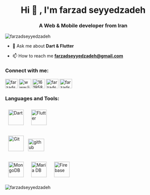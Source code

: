 <h1 align="center">Hi 👋 , I'm farzad seyyedzadeh</h1>
<h3 align="center">A Web & Mobile developer from Iran</h3>

<p align="left"> <img src="https://komarev.com/ghpvc/?username=farzadseyyedzadeh&label=Profile%20views&color=0e75b6&style=flat" alt="farzadseyyedzadeh" /> </p>

- 💬 Ask me about **Dart & Flutter**

- 📫 How to reach me **farzadseyyedzadeh@gmail.com**

<h3 align="left">Connect with me:</h3>
<p align="left">
<a href="https://twitter.com/farzadseyy" target="blank"><img align="center" src="https://raw.githubusercontent.com/rahuldkjain/github-profile-readme-generator/master/src/images/icons/Social/twitter.svg" alt="farzadseyy" height="30" width="40" /></a>
<a href="https://linkedin.com/in/www.linkedin.com/in/farzadseyyedzadeh" target="blank"><img align="center" src="https://raw.githubusercontent.com/rahuldkjain/github-profile-readme-generator/master/src/images/icons/Social/linked-in-alt.svg" alt="www.linkedin.com/in/farzadseyyedzadeh" height="30" width="40" /></a>
<a href="https://stackoverflow.com/users/16195891" target="blank"><img align="center" src="https://raw.githubusercontent.com/rahuldkjain/github-profile-readme-generator/master/src/images/icons/Social/stack-overflow.svg" alt="16195891" height="30" width="40" /></a>
<a href="https://fb.com/farzadseyyedzadeh" target="blank"><img align="center" src="https://raw.githubusercontent.com/rahuldkjain/github-profile-readme-generator/master/src/images/icons/Social/facebook.svg" alt="farzadseyyedzadeh" height="30" width="40" /></a>
<a href="https://instagram.com/farzadseyyedzadeh" target="blank"><img align="center" src="https://raw.githubusercontent.com/rahuldkjain/github-profile-readme-generator/master/src/images/icons/Social/instagram.svg" alt="farzadseyyedzadeh" height="30" width="40" /></a>
</p>

<h3 align="left">Languages and Tools:</h3>
<p>
<a href="https://dart.dev/" target="_blank"><img style="margin: 10px" src="https://profilinator.rishav.dev/skills-assets/dartlang-icon.svg" alt="Dart" height="50" /></a>  
<a href="https://flutter.dev/" target="_blank"><img style="margin: 10px" src="https://profilinator.rishav.dev/skills-assets/flutterio-icon.svg" alt="Flutter" height="50" /></a>  
</p>




<p>
<a href="https://github.com/" target="_blank"><img style="margin: 10px" src="https://profilinator.rishav.dev/skills-assets/git-scm-icon.svg" alt="Git" height="50" /></a>  
   <img src="https://cdn.jsdelivr.net/gh/devicons/devicon/icons/github/github-original.svg" height="40" width="52" alt="github logo"  />

</p>

<p>
  <a href="https://www.mongodb.com/" target="_blank"><img style="margin: 10px" src="https://profilinator.rishav.dev/skills-assets/mongodb-original-wordmark.svg" alt="MongoDB" height="50" /></a> 
<a href="https://mariadb.org/" target="_blank"><img style="margin: 10px" src="https://profilinator.rishav.dev/skills-assets/mariadb.png" alt="Maria DB" height="50" /></a>   
<a href="https://firebase.google.com/" target="_blank"><img style="margin: 10px" src="https://profilinator.rishav.dev/skills-assets/firebase.png" alt="Firebase" height="50" /></a>  

</p>
<p><img align="center" src="https://github-readme-stats.vercel.app/api/top-langs?username=farzadseyyedzadeh&show_icons=true&locale=en&layout=compact" alt="farzadseyyedzadeh" /></p>



 
 


